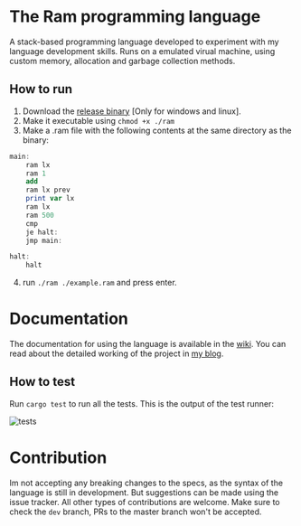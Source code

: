# The Ram programming language
A stack-based programming language developed to experiment with my language development skills. Runs on a emulated virual machine, using custom memory, allocation and garbage collection methods.

## How to run
1. Download the [release binary](https://github.com/ujjwal-kr/ram/releases/latest) [Only for windows and linux].
2. Make it executable using `chmod +x ./ram`
3. Make a .ram file with the following contents at the same directory as the binary:

```as
main:
    ram lx
    ram 1
    add
    ram lx prev
    print var lx
    ram lx
    ram 500
    cmp
    je halt:
    jmp main:

halt:
    halt
```

4. run `./ram ./example.ram` and press enter.

# Documentation

The documentation for using the language is available in the [wiki](https://github.com/ujjwal-kr/ram/wiki/Documentation-v3.0). You can read about the detailed working of the project in [my blog](https://crackhead-systems.vercel.app/tags/ram).

## How to test
Run `cargo test` to run all the tests. This is the output of the test runner:

![tests](https://cdn.discordapp.com/attachments/875733830542196768/1032414620377428059/unknown.png)

# Contribution

Im not accepting any breaking changes to the specs, as the syntax of the language is still in development. But suggestions can be made using the issue tracker. All other types of contributions are welcome. Make sure to check the `dev` branch, PRs to the master branch won't be accepted.
